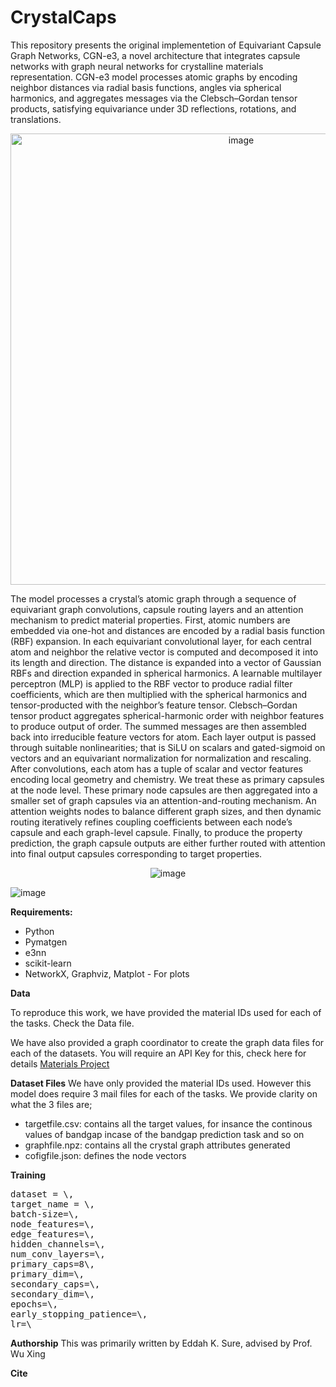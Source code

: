 # CrystalCaps
This repository presents the original implementetion of Equivariant Capsule Graph Networks, CGN-e3, a novel architecture that integrates capsule networks with graph neural networks for crystalline materials representation. CGN-e3 model processes atomic graphs by encoding neighbor distances via radial basis functions, angles via spherical harmonics, and aggregates messages via the Clebsch–Gordan tensor products, satisfying equivariance under 3D reflections, rotations, and translations. 
<p align="center">
<img width="722" alt="image" src="https://github.com/user-attachments/assets/950afe1c-5032-4790-90e0-fe73e1bb0a7f" />
</p>

The model processes a crystal’s atomic graph through a sequence of equivariant graph convolutions, capsule routing layers and an attention mechanism to predict material properties. First, atomic numbers are embedded via one-hot and distances are encoded by a radial basis function (RBF) expansion. In each equivariant convolutional layer, for each central atom and neighbor the relative vector is computed and decomposed it into its length and direction. The distance is expanded into a vector of Gaussian RBFs and direction expanded in spherical harmonics. A learnable multilayer perceptron (MLP) is applied to the RBF vector to produce radial filter coefficients, which are then multiplied with the spherical harmonics and tensor-producted with the neighbor’s feature tensor. Clebsch–Gordan tensor product aggregates spherical-harmonic order with neighbor features to produce output of order. The summed messages are then assembled back into irreducible feature vectors for atom. Each layer output is passed through suitable nonlinearities; that is SiLU on scalars and gated-sigmoid on vectors and an equivariant normalization for normalization and rescaling. After convolutions, each atom has a tuple of scalar and vector features encoding local geometry and chemistry. We treat these as primary capsules at the node level. These primary node capsules are then aggregated into a smaller set of graph capsules via an attention-and-routing mechanism. An attention weights nodes to balance different graph sizes, and then dynamic routing iteratively refines coupling coefficients between each node’s capsule and each graph-level capsule. Finally, to produce the property prediction, the graph capsule outputs are either further routed with attention into final output capsules corresponding to target properties.

<p align="center">
  <img src="https://github.com/user-attachments/assets/1e640baa-9392-4349-aae8-94e42869dba7" alt="image" />
</p>
 
![image](https://github.com/user-attachments/assets/1e640baa-9392-4349-aae8-94e42869dba7)



**Requirements:**
- Python
- Pymatgen
- e3nn
- scikit-learn
- NetworkX, Graphviz, Matplot - For plots

**Data**

To reproduce this work, we have provided the material IDs used for each of the tasks. Check the Data file.

We have also provided a graph coordinator to create the graph data files for each of the datasets. You will require an API Key for this, check here for details [Materials Project](https://next-gen.materialsproject.org/)

**Dataset Files**
We have only provided the material IDs used. However this model does require 3 mail files for each of the tasks. We provide clarity on what the 3 files are;
- targetfile.csv: contains all the target values, for insance the continous values of bandgap incase of the bandgap prediction task and so on
- graphfile.npz: contains all the crystal graph attributes generated
- cofigfile.json: defines the node vectors

**Training**
<pre>dataset = \,
target_name = \,
batch-size=\,
node_features=\,
edge_features=\,
hidden_channels=\,
num_conv_layers=\,
primary_caps=8\,
primary_dim=\,
secondary_caps=\,
secondary_dim=\,
epochs=\,
early_stopping_patience=\,
lr=\ </pre>

**Authorship**
This was primarily written by Eddah K. Sure, advised by Prof. Wu Xing

**Cite**
        








